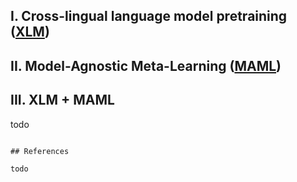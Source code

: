## I. Cross-lingual language model pretraining ([XLM](https://github.com/facebookresearch/XLM))

## II. Model-Agnostic Meta-Learning ([MAML](https://arxiv.org/abs/1911.02116))

## III. XLM + MAML

todo

```

## References

todo
```

